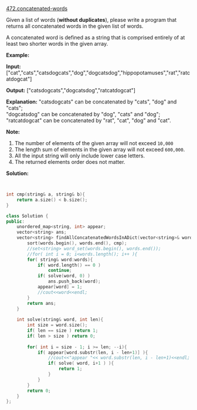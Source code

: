 [472.concatenated-words](https://leetcode.com/problems/concatenated-words/)  

Given a list of words (**without duplicates**), please write a program that returns all concatenated words in the given list of words.

A concatenated word is defined as a string that is comprised entirely of at least two shorter words in the given array.

**Example:**  

  
**Input:** \["cat","cats","catsdogcats","dog","dogcatsdog","hippopotamuses","rat","ratcatdogcat"\]
  

  
**Output:** \["catsdogcats","dogcatsdog","ratcatdogcat"\]
  

  
**Explanation:** "catsdogcats" can be concatenated by "cats", "dog" and "cats";   
 "dogcatsdog" can be concatenated by "dog", "cats" and "dog";   
"ratcatdogcat" can be concatenated by "rat", "cat", "dog" and "cat".
  

**Note:**  

1.  The number of elements of the given array will not exceed `10,000`
2.  The length sum of elements in the given array will not exceed `600,000`.
3.  All the input string will only include lower case letters.
4.  The returned elements order does not matter.  



**Solution:**  

```cpp


int cmp(string& a, string& b){
    return a.size() < b.size();
}

class Solution {
public:
    unordered_map<string, int> appear;
    vector<string> ans;
    vector<string> findAllConcatenatedWordsInADict(vector<string>& words) {
        sort(words.begin(), words.end(), cmp);
        //set<string> word_set(words.begin(), words.end());
        //for( int i = 0; i<words.length(); i++ ){
        for( string& word:words){
            if( word.length() == 0 )
                continue;
            if( solve(word, 0) )
                ans.push_back(word);
            appear[word] = 1;
            //cout<<word<<endl;
        }
        return ans;
    }
    
    int solve(string& word, int len){
        int size = word.size();
        if( len == size ) return 1;
        if( len > size ) return 0;
        
        for( int i = size - 1; i >= len; --i){
            if( appear[word.substr(len, i - len+1)] ){
                //cout<<"appear "<< word.substr(len, i - len+1)<<endl;
                if( solve( word, i+1 ) ){
                    return 1;
                }
            }
        }
        return 0;
    }
};
```
      